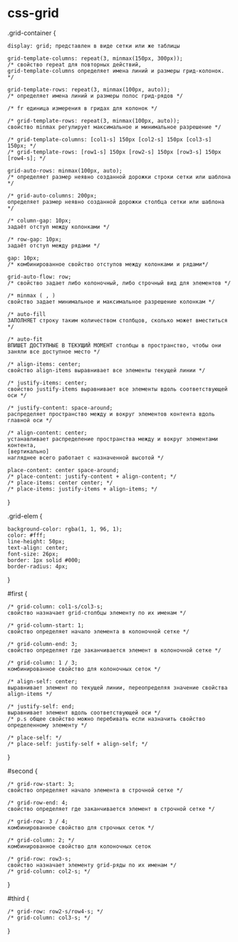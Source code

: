 # css-grid

.grid-container {

    display: grid; представлен в виде сетки или же таблицы
    
    grid-template-columns: repeat(3, minmax(150px, 300px)); 
    /* свойство repeat для повторных действий, 
    grid-template-columns определяет имена линий и размеры грид-колонок. */
    
    grid-template-rows: repeat(3, minmax(100px, auto)); 
    /* определяет имена линий и размеры полос грид-рядов */
    
    /* fr единица измерения в гридах для колонок */
    
    /* grid-template-rows: repeat(3, minmax(100px, auto)); 
    свойство minmax регулирует максимальное и минимальное разрешение */ 
    
    /* grid-template-columns: [col1-s] 150px [col2-s] 150px [col3-s] 150px; */
    /* grid-template-rows: [row1-s] 150px [row2-s] 150px [row3-s] 150px [row4-s]; */
    
    grid-auto-rows: minmax(100px, auto); 
    /* определяет размер неявно созданной дорожки строки сетки или шаблона */
    
    /* grid-auto-columns: 200px; 
    определяет размер неявно созданной дорожки столбца сетки или шаблона */
    
    /* column-gap: 10px; 
    задаёт отступ между колонками */
    
    /* row-gap: 10px; 
    задаёт отступ между рядами */
    
    gap: 10px; 
    /* комбинированное свойство отступов между колонками и рядами*/
    
    grid-auto-flow: row; 
    /* свойство задает либо колоночный, либо строчный вид для элементов */
    
    /* minmax ( , ) 
    свойство задает минимальное и максимальное разрешение колонкам */
    
    /* auto-fill 
    ЗАПОЛНЯЕТ строку таким количеством столбцов, сколько может вместиться */
    
    /* auto-fit 
    ВПИШЕТ ДОСТУПНЫЕ В ТЕКУЩИЙ МОМЕНТ столбцы в пространство, чтобы они заняли все доступное место */
    
    /* align-items: center; 
    свойство align-items выравнивает все элементы текущей линии */
    
    /* justify-items: center; 
    свойство justify-items выравнивает все элементы вдоль соответствующей оси */
    
    /* justify-content: space-around; 
    распределяет пространство между и вокруг элементов контента вдоль главной оси */
    
    /* align-content: center; 
    устанавливает распределение пространства между и вокруг элементами контента, 
    [вертикально] 
    нагляднее всего работает с назначенной высотой */
    
    place-content: center space-around;
    /* place-content: justify-content + align-content; */
    /* place-items: center center; */
    /* place-items: justify-items + align-items; */
    
}

.grid-elem {

    background-color: rgba(1, 1, 96, 1);
    color: #fff;
    line-height: 50px;
    text-align: center;
    font-size: 26px;
    border: 1px solid #000;
    border-radius: 4px;
    
}

#first {

    /* grid-column: col1-s/col3-s; 
    свойство назначает grid-столбцы элементу по их именам */
    
    /* grid-column-start: 1; 
    свойство определяет начало элемента в колоночной сетке */
    
    /* grid-column-end: 3; 
    свойство определяет где заканчивается элемент в колоночной сетке */
    
    /* grid-column: 1 / 3; 
    комбинированное свойство для колоночных сеток */
    
    /* align-self: center; 
    выравнивает элемент по текущей линии, переопределяя значение свойства align-items */
    
    /* justify-self: end; 
    выравнивает элемент вдоль соответствующей оси */
    /* p.s общее свойство можно перебивать если назначить свойство определенному элементу */
    
    /* place-self: */
    /* place-self: justify-self + align-self; */
}

#second {

    /* grid-row-start: 3; 
    свойство определяет начало элемента в строчной сетке */
    
    /* grid-row-end: 4; 
    свойство определяет где заканчивается элемент в строчной сетке */
    
    /* grid-row: 3 / 4; 
    комбинированное свойство для строчных сеток */
    
    /* grid-column: 2; */ 
    комбинированное свойство для колоночных сеток 
    
    /* grid-row: row3-s; 
    свойство назначает элементу grid-ряды по их именам */
    /* grid-column: col2-s; */ 
}

#third {

    /* grid-row: row2-s/row4-s; */
    /* grid-column: col3-s; */
    
}
